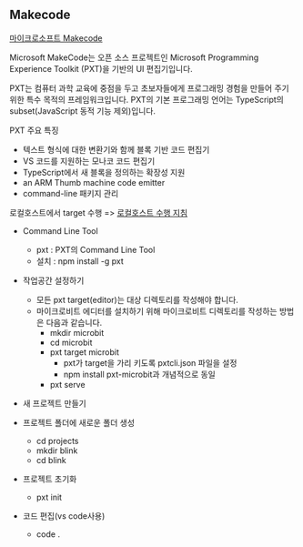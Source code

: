 ## Makecode
[마이크로소프트 Makecode](https://github.com/Microsoft/pxt)


Microsoft MakeCode는 오픈 소스 프로젝트인 Microsoft Programming Experience Toolkit (PXT)을 기반의 UI 편집기입니다.

PXT는 컴퓨터 과학 교육에 중점을 두고 초보자들에게 프로그래밍 경험을 만들어 주기위한 특수 목적의 프레임워크입니다.
PXT의 기본 프로그래밍 언어는 TypeScript의 subset(JavaScript 동적 기능 제외)입니다.

PXT 주요 특징
* 텍스트 형식에 대한 변환기와 함께 블록 기반 코드 편집기
* VS 코드를 지원하는 모나코 코드 편집기
* TypeScript에서 새 블록을 정의하는 확장성 지원
* an ARM Thumb machine code emitter
* command-line 패키지 관리

로컬호스트에서 target 수행 => [로컬호스트 수행 지침](https://makecode.com/cli)

* Command Line Tool
  * pxt : PXT의 Command Line Tool
  * 설치 : npm install -g pxt

* 작업공간 설정하기
  * 모든 pxt target(editor)는 대상 디렉토리를 작성해야 합니다.
  * 마이크로비트 에디터를 설치하기 위해 마이크로비트 디렉토리를 작성하는 방법은 다음과 같습니다.
    * mkdir microbit
    * cd microbit
    * pxt target microbit
      * pxt가 target을 가리 키도록 pxtcli.json 파일을 설정 
      * npm install pxt-microbit과 개념적으로 동일
    * pxt serve
    
* 새 프로젝트 만들기
 * 프로젝트 폴더에 새로운 폴더 생성
    * cd projects
    * mkdir blink
    * cd blink
  * 프로젝트 초기화
    * pxt init
  * 코드 편집(vs code사용)
    * code .
